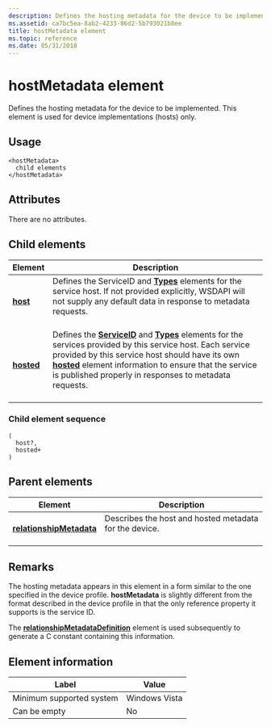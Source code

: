 ```yaml
---
description: Defines the hosting metadata for the device to be implemented. This element is used for device implementations (hosts) only.
ms.assetid: ca7bc5ea-8ab2-4233-86d2-5b793021b8ee
title: hostMetadata element
ms.topic: reference
ms.date: 05/31/2018
---
```


# hostMetadata element

Defines the hosting metadata for the device to be implemented. This element is used for device implementations (hosts) only.

## Usage

``` syntax
<hostMetadata>
  child elements
</hostMetadata>
```

## Attributes

There are no attributes.

## Child elements



| Element                             | Description                                                                                                                                                                                                                                                                                                                                           |
|-------------------------------------|-------------------------------------------------------------------------------------------------------------------------------------------------------------------------------------------------------------------------------------------------------------------------------------------------------------------------------------------------------|
| [**host**](host.md)<br/>     | Defines the ServiceID and [**Types**](types.md) elements for the service host. If not provided explicitly, WSDAPI will not supply any default data in response to metadata requests.<br/> <br/>                                                                                                                                          |
| [**hosted**](hosted.md)<br/> | Defines the [**ServiceID**](serviceid.md) and [**Types**](types.md) elements for the services provided by this service host. Each service provided by this service host should have its own [**hosted**](hosted.md) element information to ensure that the service is published properly in responses to metadata requests.<br/> <br/> |



### Child element sequence

``` syntax
(
  host?, 
  hosted+
)
```

## Parent elements



| Element                                                         | Description                                                                   |
|-----------------------------------------------------------------|-------------------------------------------------------------------------------|
| [**relationshipMetadata**](relationshipmetadata.md)<br/> | Describes the host and hosted metadata for the device.<br/> <br/> |



## Remarks

The hosting metadata appears in this element in a form similar to the one specified in the device profile. **hostMetadata** is slightly different from the format described in the device profile in that the only reference property it supports is the service ID.

The [**relationshipMetadataDefinition**](relationshipmetadatadefinition.md) element is used subsequently to generate a C constant containing this information.

## Element information



| Label | Value |
|-------------------------------------|---------------|
| Minimum supported system<br/> | Windows Vista |
| Can be empty                        | No            |



 

 




